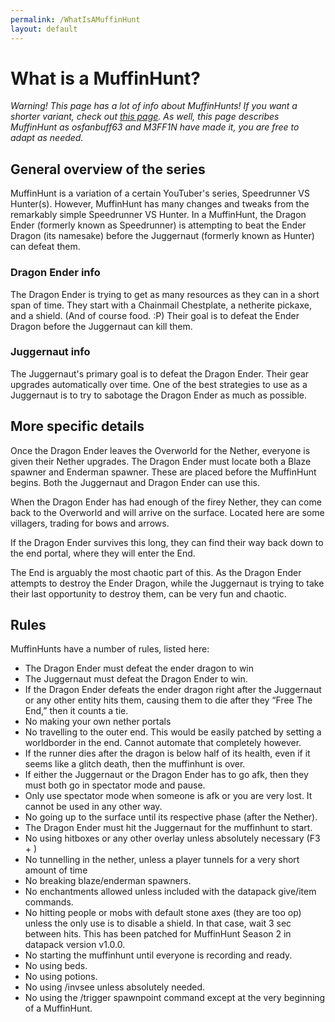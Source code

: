 ```yaml
---
permalink: /WhatIsAMuffinHunt
layout: default
---
```

# What is a MuffinHunt?

_Warning! This page has a lot of info about MuffinHunts! If you want a shorter variant, check out [this page](index). As well, this page describes MuffinHunt as osfanbuff63 and M3FF1N have made it, you are free to adapt as needed._

## General overview of the series

MuffinHunt is a variation of a certain YouTuber's series, Speedrunner VS Hunter(s). However, MuffinHunt has many changes and tweaks from the remarkably simple Speedrunner VS Hunter.
In a MuffinHunt, the Dragon Ender (formerly known as Speedrunner) is attempting to beat the Ender Dragon (its namesake) before the Juggernaut (formerly known as Hunter) can defeat them.

### Dragon Ender info

The Dragon Ender is trying to get as many resources as they can in a short span of time. They start with a Chainmail Chestplate, a netherite pickaxe, and a shield. (And of course food. :P)
Their goal is to defeat the Ender Dragon before the Juggernaut can kill them.

### Juggernaut info

The Juggernaut's primary goal is to defeat the Dragon Ender. Their gear upgrades automatically over time. One of the best strategies to use as a Juggernaut is to try to sabotage the Dragon Ender as much as possible.

## More specific details

Once the Dragon Ender leaves the Overworld for the Nether, everyone is given their Nether upgrades. The Dragon Ender must locate both a Blaze spawner and Enderman spawner.
These are placed before the MuffinHunt begins. Both the Juggernaut and Dragon Ender can use this.

When the Dragon Ender has had enough of the firey Nether, they can come back to the Overworld and will arrive on the surface. Located here are some villagers, trading for 
bows and arrows.

If the Dragon Ender survives this long, they can find their way back down to the end portal, where they will enter the End.

The End is arguably the most chaotic part of this. As the Dragon Ender attempts to destroy the Ender Dragon, while the Juggernaut is trying to take their last opportunity to destroy them, can be very fun and chaotic.

## Rules

MuffinHunts have a number of rules, listed here:

- The Dragon Ender must defeat the ender dragon to win
- The Juggernaut must defeat the Dragon Ender to win.
- If the Dragon Ender defeats the ender dragon right after the Juggernaut or any other entity hits them, causing them to die after they “Free The End,” then it counts a tie.
- No making your own nether portals
- No travelling to the outer end. This would be easily patched by setting a worldborder in the end. Cannot automate that completely however.
- If the runner dies after the dragon is below half of its health, even if it seems like a glitch death, then the muffinhunt is over.
- If either the Juggernaut or the Dragon Ender has to go afk, then they must both go in spectator mode and pause.
- Only use spectator mode when someone is afk or you are very lost. It cannot be used in any other way.
- No going up to the surface until its respective phase (after the Nether).
- The Dragon Ender must hit the Juggernaut for the muffinhunt to start.
- No using hitboxes or any other overlay unless absolutely necessary (F3 + <key>)
- No tunnelling in the nether, unless a player tunnels for a very short amount of time
- No breaking blaze/enderman spawners.
- No enchantments allowed unless included with the datapack give/item commands.
- No hitting people or mobs with default stone axes (they are too op) unless the only use is to disable a shield. In that case, wait 3 sec between hits. This has been patched for MuffinHunt Season 2 in datapack version v1.0.0.
- No starting the muffinhunt until everyone is recording and ready.
- No using beds.
- No using potions.
- No using /invsee unless absolutely needed.
- No using the /trigger spawnpoint command except at the very beginning of a MuffinHunt.
